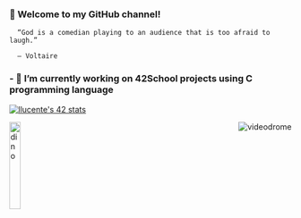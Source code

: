 ###         👋 Welcome to my GitHub channel! 


      “God is a comedian playing to an audience that is too afraid to laugh.”

      ― Voltaire

###         - 🔭 I’m currently working on 42School projects using C programming language

[![llucente's 42 stats](https://badge42.herokuapp.com/api/stats/llucente?privacyEmail=true&darkmode=true)](https://github.com/keiji11/badge42)

<p>
      <img align="left" width="20%" src="https://media.giphy.com/media/Q7SKqn3G97xpmfSOvG/source.gif" alt="dino" />
      <img align="right" src="https://media.giphy.com/media/1RusXBZ9CMsxi/source.gif" alt="videodrome" />
</p>
